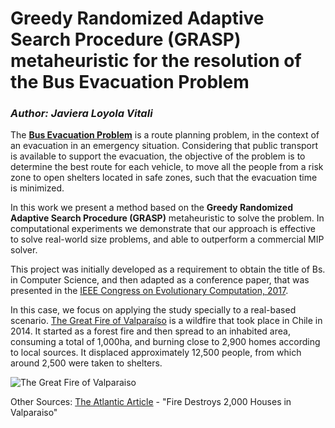 # Greedy Randomized Adaptive Search Procedure (GRASP) metaheuristic for the resolution of the Bus Evacuation Problem
### *Author: Javiera Loyola Vitali*

The [**Bus Evacuation Problem**](https://link.springer.com/article/10.1007/s00291-011-0256-1) is a route planning problem, in the context of an evacuation in an emergency situation. Considering that public transport is available to support the evacuation, the objective of the problem is to determine the best route for each vehicle, to move all the people from a risk zone to open shelters located in safe zones, such that the evacuation time is minimized.

In this work we present a method based on the **Greedy Randomized Adaptive Search Procedure (GRASP)** metaheuristic to solve the problem. In computational experiments we demonstrate that our approach is effective to solve real-world size problems, and able to outperform a commercial MIP solver. 

This project was initially developed as a requirement to obtain the title of Bs. in Computer Science, and then adapted as a conference paper, that was presented in the [IEEE Congress on Evolutionary Computation, 2017](https://ieeexplore.ieee.org/document/7969589).

In this case, we focus on applying the study specially to a real-based scenario. [The Great Fire of Valparaı́so](https://link.springer.com/article/10.1007/s10694-014-0427-0) is a wildfire that took place in Chile in 2014. It started as a forest fire and then spread to an inhabited area, consuming a total of 1,000ha, and burning close to 2,900 homes according to local sources. It displaced approximately 12,500 people, from which around 2,500 were taken to shelters.

![The Great Fire of Valparaiso](http://static2.todanoticia.com/tn2/uploads/news_image/2017/01/14/estado_de_calamidad.jpg "Great Fire of Valparaiso")


Other Sources:
[The Atlantic Article](https://www.theatlantic.com/photo/2014/04/fire-destroys-2000-houses-in-valparaiso/100716/) - "Fire Destroys 2,000 Houses in Valparaiso"
